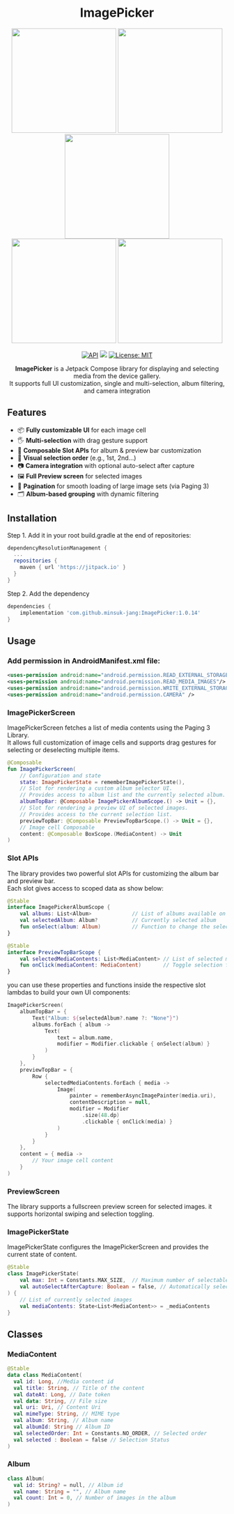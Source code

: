 <h1 align = "center">  ImagePicker </h1>
<!-- Add Gif -->
<p align = "center">
<img src = "https://github.com/minsuk-jang/GallerySelector/assets/26684848/0fbd38e1-d7e8-441f-92a2-70ef02e405ff" width="240"/>
<img src = "https://github.com/minsuk-jang/GallerySelector/assets/26684848/7d5abdf6-edef-4447-992f-5f47a057f24d" width="240"/>
<img src = "https://github.com/user-attachments/assets/6147ad64-53cd-44b6-a504-05c031f66316" width="240"/>
<br>
<img src = "https://github.com/user-attachments/assets/8f382893-d6de-4e6b-b3c2-d67bf52a8a32" width="240"/>
<img src = "https://github.com/user-attachments/assets/7b5c3674-617f-496a-8d2f-ac426a529df4" width="240"/>

</p>

<div align = "center">
  
[![API](https://img.shields.io/badge/API-21%2B-brightgreen.svg?style=flat)](https://android-arsenal.com/api?level=21)
[![](https://jitpack.io/v/minsuk-jang/ImagePicker.svg)](https://jitpack.io/#minsuk-jang/ImagePicker)
[![License: MIT](https://img.shields.io/badge/License-MIT-yellow.svg)](https://opensource.org/licenses/MIT)

**ImagePicker** is a Jetpack Compose library for displaying and selecting media from the device gallery.<br>
It supports full UI customization, single and multi-selection, album filtering, and camera integration
</div>

## Features
- 📦 **Fully customizable UI** for each image cell
- 🖐️ **Multi-selection** with drag gesture support
- 🧩 **Composable Slot APIs** for album & preview bar customization
- 🔢 **Visual selection order** (e.g., 1st, 2nd...)
- 📷 **Camera integration** with optional auto-select after capture
- 🖼️ **Full Preview screen** for selected images
- 🔄 **Pagination** for smooth loading of large image sets (via Paging 3)
- 🗂️ **Album-based grouping** with dynamic filtering

## Installation
Step 1. Add it in your root build.gradle at the end of repositories:
```gradle
dependencyResolutionManagement {
  ...
  repositories {
    maven { url 'https://jitpack.io' }
  }
}
```

Step 2. Add the dependency
```gradle
dependencies {
    implementation 'com.github.minsuk-jang:ImagePicker:1.0.14'
}
```

## Usage
### Add permission in AndroidManifest.xml file:
```xml
<uses-permission android:name="android.permission.READ_EXTERNAL_STORAGE" />
<uses-permission android:name="android.permission.READ_MEDIA_IMAGES"/>
<uses-permission android:name="android.permission.WRITE_EXTERNAL_STORAGE"/>
<uses-permission android:name="android.permission.CAMERA" />
```

### ImagePickerScreen
ImagePickerScreen fetches a list of media contents using the Paging 3 Library. <br>
It allows full customization of image cells and supports drag gestures for selecting or deselecting multiple items.

```kotlin
@Composable
fun ImagePickerScreen(
    // Configuration and state
    state: ImagePickerState = rememberImagePickerState(), 
    // Slot for rendering a custom album selector UI.
    // Provides access to album list and the currently selected album.
    albumTopBar: @Composable ImagePickerAlbumScope.() -> Unit = {},
    // Slot for rendering a preview UI of selected images.
    // Provides access to the current selection list.
    previewTopBar: @Composable PreviewTopBarScope.() -> Unit = {},
    // Image cell Composable
    content: @Composable BoxScope.(MediaContent) -> Unit 
)
```

### Slot APIs
The library provides two powerful slot APIs for customizing the album bar and preview bar.<br>
Each slot gives access to scoped data as show below:

```kotlin
@Stable
interface ImagePickerAlbumScope {
    val albums: List<Album>             // List of albums available on the device
    val selectedAlbum: Album?           // Currently selected album
    fun onSelect(album: Album)          // Function to change the selected album
}

@Stable
interface PreviewTopBarScope {
    val selectedMediaContents: List<MediaContent> // List of selected media items
    fun onClick(mediaContent: MediaContent)       // Toggle selection for the given item
}
```
you can use these properties and functions inside the respective slot lambdas to build your own UI components:
```kotlin
ImagePickerScreen(
    albumTopBar = {
        Text("Album: ${selectedAlbum?.name ?: "None"}")
        albums.forEach { album ->
            Text(
                text = album.name,
                modifier = Modifier.clickable { onSelect(album) }
            )
        }
    },
    previewTopBar = {
        Row {
            selectedMediaContents.forEach { media ->
                Image(
                    painter = rememberAsyncImagePainter(media.uri),
                    contentDescription = null,
                    modifier = Modifier
                        .size(48.dp)
                        .clickable { onClick(media) }
                )
            }
        }
    },
    content = { media ->
        // Your image cell content
    }
)
```


### PreviewScreen
The library supports a fullscreen preview screen for selected images. it supports horizontal swiping and selection toggling.

<!-- scrolling or select, unselect preview screen gif -->

### ImagePickerState
ImagePickerState configures the ImagePickerScreen and provides the current state of content.
```kotlin 
@Stable
class ImagePickerState(
    val max: Int = Constants.MAX_SIZE,  // Maximum number of selectable items 
    val autoSelectAfterCapture: Boolean = false, // Automatically select the photo after capture
) {
    // List of currently selected images
    val mediaContents: State<List<MediaContent>> = _mediaContents
}
```


## Classes
### MediaContent
```kotlin
@Stable
data class MediaContent(
  val id: Long, //Media content id
  val title: String, // Title of the content
  val dateAt: Long, // Date token
  val data: String, // File size
  val uri: Uri, // Content Uri
  val mimeType: String, // MIME type
  val album: String, // Album name
  val albumId: String // Album ID
  val selectedOrder: Int = Constants.NO_ORDER, // Selected order
  val selected : Boolean = false // Selection Status
)
```

### Album
```kotlin
class Album(
  val id: String? = null, // Album id
  val name: String = "", // Album name
  val count: Int = 0, // Number of images in the album
)
```
